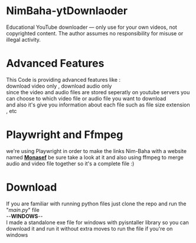 # NimBaha-ytDownlaoder
Educational YouTube downloader — only use for your own videos, not copyrighted content. The author assumes no responsibility for misuse or illegal activity.  
# Advanced Features
This Code is providing advanced features like :   
download video only , download audio only   
since the video and audio files are stored seperatly on youtube servers you can choose to which video file or audio file you want to download   
and also it's give you information about each file such as file size extension , etc  
# Playwright and Ffmpeg
we're using Playwright in order to make the links Nim-Baha with a website named [**Monasef**](https://monasef.ir/ ) be sure take a look at it
and also using ffmpeg to merge audio and video file together so it's a complete file :)  
# Download
If you are familiar with running python files just clone the repo and run the "*main.py*" file  
--**WINDOWS**--  
I made a standalone exe file for windows with pyisntaller library so you can download it and run it without extra moves to run the file if you're on windows
